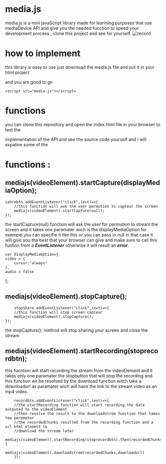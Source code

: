 # media.js
media.js is a mini javaScript library made for learining purposes that use mediaDevice
API and give you the needed function to speed your development process , clone this project and see for yourself.
![record](RecordedVideo1.gif)

# how to implement 
this library is easy to use just download the media.js file and put it in your html project

and you are good to go

    <script src="media.js"></script>
# functions
you can clone this repository and open the index.html file in your browser to test the 

implementation of the API and see the source code yourself and i will expaline some of the 

# functions :
## mediajs(videoElement).startCapture(displayMediaOption);


    sahrebtn.addEventListener("click",(evt)=>{
        //this function will ask the user permution to capteur the screen 
        mediajs(videoElement).startCapture(null);
    }); 
the startCapture(null) function will ask the user for permution to stream the screen and it takes one paramater wich is the displayMediaOption for exempel you can specifie it like this or you can pass in null in that case it will give you the best that your browser can give
and make sure to call this funtion from a ***EventListener*** otherwise it will result an ***error***.

    var displayMediaOption={
    video = {
        cursor:"always"
    },
    audio = false
};
## mediajs(videoElement).stopCapture();
        stopShare.addEventListener("click",(evt)=>{
        //this function will stop screen capteur
        mediajs(videoElement).stopCapture();
    });
the stopCapture(); method will stop sharing your screen and close the stream

## mediajs(videoElement).startRecording(stoprecordbtn);
this fucntion will start recording the stream from the videoElement and it takes only one paramater the stopbutton that will stop the recording  and this function wil be resolved by the download function witch take a downloadurl as paramater wich will have the link to the stream video as an mp4 video.

        recordbtn.addEventListener("click",(evt)=>{
        //the startRocording function will start recording the data outputed to the videoElement
        //then resolve the result to the downloadstrem function that takes tow peremeter 
        //the recordedChunks resulted from the recording function and a url html element to 
        //download the stream later
        mediajs(videoElement).startRecording(stoprecordbtn).then(recordedChunks=>{
            mediajs(videoElement).downloadstrem(recordedChunks,downloadurl)
        });

